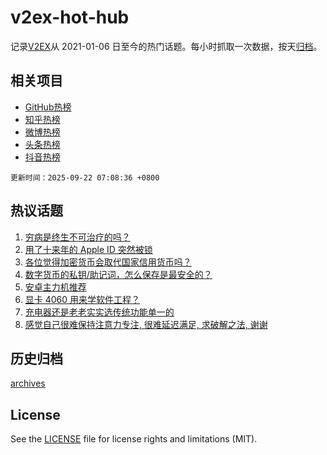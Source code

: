 # v2ex-hot-hub

 记录[V2EX](https://www.v2ex.com/)从 2021-01-06 日至今的热门话题。每小时抓取一次数据，按天[归档](archives)。
 
 ## 相关项目

- [GitHub热榜](https://github.com/lonnyzhang423/github-hot-hub)
- [知乎热榜](https://github.com/lonnyzhang423/zhihu-hot-hub)
- [微博热榜](https://github.com/lonnyzhang423/weibo-hot-hub)
- [头条热榜](https://github.com/lonnyzhang423/toutiao-hot-hub)
- [抖音热榜](https://github.com/lonnyzhang423/douyin-hot-hub)


 `更新时间：2025-09-22 07:08:36 +0800`

## 热议话题

1. [穷病是终生不可治疗的吗？](https://www.v2ex.com/t/1160882)
1. [用了十来年的 Apple ID 突然被锁](https://www.v2ex.com/t/1160848)
1. [各位觉得加密货币会取代国家信用货币吗？](https://www.v2ex.com/t/1160842)
1. [数字货币的私钥/助记词，怎么保存是最安全的？](https://www.v2ex.com/t/1160814)
1. [安卓主力机推荐](https://www.v2ex.com/t/1160892)
1. [显卡 4060 用来学软件工程？](https://www.v2ex.com/t/1160830)
1. [充电器还是老老实实选传统功能单一的](https://www.v2ex.com/t/1160835)
1. [感觉自己很难保持注意力专注, 很难延迟满足, 求破解之法, 谢谢](https://www.v2ex.com/t/1160855)

## 历史归档

[archives](archives)

## License

See the [LICENSE](LICENSE) file for license rights and limitations (MIT).
